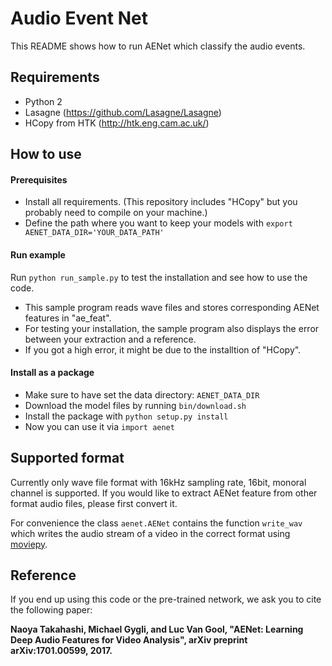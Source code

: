 # Audio Event Net #

This README shows how to run AENet which classify the audio events.

## Requirements ##

* Python 2
* Lasagne (https://github.com/Lasagne/Lasagne)
* HCopy from HTK (http://htk.eng.cam.ac.uk/)

## How to use ##

#### Prerequisites ####
* Install all requirements. (This repository includes "HCopy" but you probably need to compile on your machine.)
* Define the path where you want to keep your models with
 ``export AENET_DATA_DIR='YOUR_DATA_PATH'``

#### Run example ####
Run ``python run_sample.py`` to test the installation and see how to use the code.

* This sample program reads wave files and stores corresponding AENet features in "ae_feat".
* For testing your installation, the sample program also displays the error between your extraction and a reference.
* If you got a high error, it might be due to the installtion of "HCopy".

#### Install as a package ####
* Make sure to have set the data directory: ``AENET_DATA_DIR``
* Download the model files by running ``bin/download.sh``
* Install the package with ``python setup.py install``
* Now you can use it via ``import aenet``

## Supported format ##
Currently only wave file format with 16kHz sampling rate, 16bit, monoral channel is supported.
If you would like to extract AENet feature from other format audio files, please first convert it.

For convenience the class ``aenet.AENet`` contains the function ``write_wav`` which writes the audio stream of a video
in the correct format using [moviepy](http://zulko.github.io/moviepy/).

## Reference ##
If you end up using this code or the pre-trained network, we ask you to cite the following paper:

**Naoya Takahashi, Michael Gygli, and Luc Van Gool, "AENet: Learning Deep Audio Features for Video Analysis", arXiv preprint arXiv:1701.00599, 2017.**
